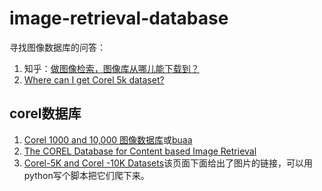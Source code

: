image-retrieval-database
========================

寻找图像数据库的问答：
1. 知乎：[做图像检索，图像库从哪儿能下载到？](http://www.zhihu.com/question/25039851)
2. [Where can I get Corel 5k dataset?](http://www.quora.com/Where-can-I-get-Corel-5k-dataset)

## corel数据库
1. [Corel 1000 and 10,000 图像数据库](http://wang.ist.psu.edu/docs/related/)或[buaa](http://udbms.nlsde.buaa.edu.cn/AUDRMatrix/txgldata.jsp)
2. [The COREL Database for Content based Image Retrieval](https://sites.google.com/site/dctresearch/Home/content-based-image-retrieval)
3. [Corel-5K and Corel -10K Datasets](http://www.ci.gxnu.edu.cn/cbir/Dataset.aspx)该页面下面给出了图片的链接，可以用python写个脚本把它们爬下来。
